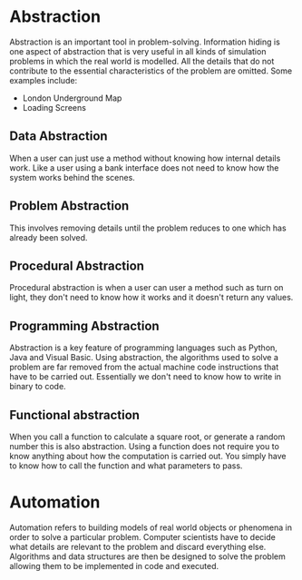 # Abstraction
Abstraction is an important tool in problem-solving. Information hiding is one aspect of abstraction that is very useful in all kinds of simulation problems in which the real world is modelled. All the details that do not contribute to the essential characteristics of the problem are omitted.
Some examples include:
- London Underground Map
- Loading Screens

## Data Abstraction
When a user can just use a method without knowing how internal details work. Like a user using a bank interface does not need to know how the system works behind the scenes.

## Problem Abstraction
This involves removing details until the problem reduces to one which has already been solved.

## Procedural Abstraction
Procedural abstraction is when a user can user a method such as turn on light, they don't need to know how it works and it doesn't return any values.

## Programming Abstraction
Abstraction is a key feature of programming languages such as Python, Java and Visual Basic. Using abstraction, the algorithms used to solve a problem are far removed from the actual machine code instructions that have to be carried out. Essentially we don't need to know how to write in binary to code.

## Functional abstraction
When you call a function to calculate a square root, or generate a random number this is also abstraction. Using a function does not require you to know anything about how the computation is carried out. You simply have to know how to call the function and what parameters to pass.

# Automation
Automation refers to building models of real world objects or phenomena in order to solve a particular problem. Computer scientists have to decide what details are relevant to the problem and discard everything else. Algorithms and data structures are then be designed to solve the problem allowing them to be implemented in code and executed.